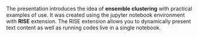The presentation introduces the idea of **ensemble clustering** with practical examples of use. 
It was created using the jupyter notebook environment with **RISE** extension. The RISE extension allows you to dynamically present text content as well as running codes live in a single notebook.
